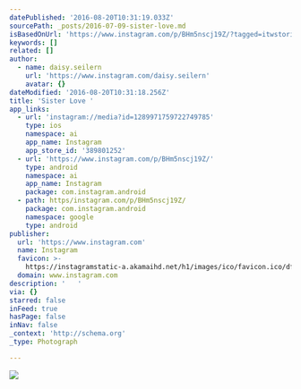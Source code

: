 ```yaml
---
datePublished: '2016-08-20T10:31:19.033Z'
sourcePath: _posts/2016-07-09-sister-love.md
isBasedOnUrl: 'https://www.instagram.com/p/BHm5nscj19Z/?tagged=itwstories'
keywords: []
related: []
author:
  - name: daisy.seilern
    url: 'https://www.instagram.com/daisy.seilern'
    avatar: {}
dateModified: '2016-08-20T10:31:18.256Z'
title: 'Sister Love '
app_links:
  - url: 'instagram://media?id=1289971759722749785'
    type: ios
    namespace: ai
    app_name: Instagram
    app_store_id: '389801252'
  - url: 'https://www.instagram.com/p/BHm5nscj19Z/'
    type: android
    namespace: ai
    app_name: Instagram
    package: com.instagram.android
  - path: https/instagram.com/p/BHm5nscj19Z/
    package: com.instagram.android
    namespace: google
    type: android
publisher:
  url: 'https://www.instagram.com'
  name: Instagram
  favicon: >-
    https://instagramstatic-a.akamaihd.net/h1/images/ico/favicon.ico/dfa85bb1fd63.ico
  domain: www.instagram.com
description: '   '
via: {}
starred: false
inFeed: true
hasPage: false
inNav: false
_context: 'http://schema.org'
_type: Photograph

---
```

![   ](https://imgflo.herokuapp.com/graph/vahj1ThiexotieMo/a1652af1725ba1defe611c3bd712185b/croprotate.jpg?cropheight=448&cropwidth=640&degrees=0&input=https%3A%2F%2Fscontent.cdninstagram.com%2Ft51.2885-15%2Fs640x640%2Fsh0.08%2Fe35%2F13597769_153908515018333_2123063819_n.jpg%3Fig_cache_key%3DMTI4OTk3MTc1OTcyMjc0OTc4NQ%253D%253D.2&x=0&y=96)